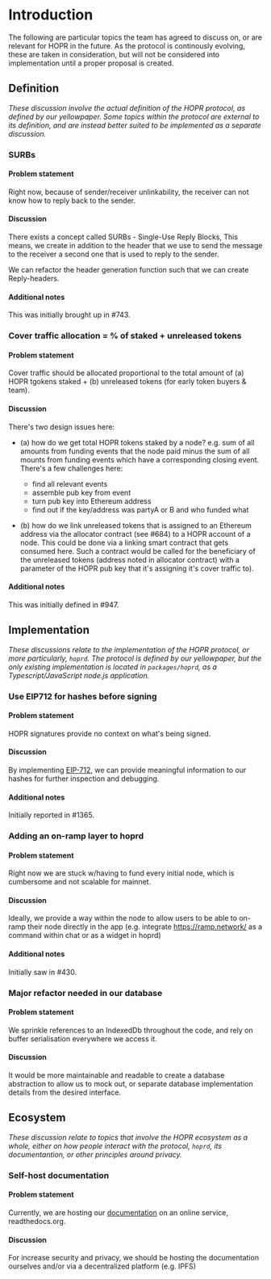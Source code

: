 # Introduction

The following are particular topics the team has agreed to discuss on, or are relevant for HOPR in the future. As the protocol is continously evolving, these are taken in consideration, but will not be considered into implementation until a proper proposal is created.

## Definition

_These discussion involve the actual definition of the HOPR protocol, as defined by our yellowpaper. Some topics within the protocol are external to its definition, and are instead better suited to be implemented as a separate discussion._

### SURBs

#### Problem statement

Right now, because of sender/receiver unlinkability, the receiver can not know how to reply back to the sender.

#### Discussion

There exists a concept called SURBs - Single-Use Reply Blocks, This means, we create in addition to the header that we use to send the message to the receiver a second one that is used to reply to the sender.

We can refactor the header generation function such that we can create Reply-headers.

#### Additional notes

This was initially brought up in #743.

### Cover traffic allocation = % of staked + unreleased tokens

#### Problem statement

Cover traffic should be allocated proportional to the total amount of (a) HOPR tgokens staked + (b) unreleased tokens (for early token buyers & team).

#### Discussion

There's two design issues here:

- (a) how do we get total HOPR tokens staked by a node? e.g. sum of all amounts from funding events that the node paid minus the sum of all mounts from funding events which have a corresponding closing event. There's a few challenges here:

  - find all relevant events
  - assemble pub key from event
  - turn pub key into Ethereum address
  - find out if the key/address was partyA or B and who funded what

- (b) how do we link unreleased tokens that is assigned to an Ethereum address via the allocator contract (see #684) to a HOPR account of a node. This could be done via a linking smart contract that gets consumed here. Such a contract would be called for the beneficiary of the unreleased tokens (address noted in allocator contract) with a parameter of the HOPR pub key that it's assigning it's cover traffic to).

#### Additional notes

This was initially defined in #947.

## Implementation

_These discussions relate to the implementation of the HOPR protocol, or more particularly, `hoprd`. The protocol is defined by our yellowpaper, but the only existing implementation is located in `packages/hoprd`, as a Typescript/JavaScript node.js application._

### Use EIP712 for hashes before signing

#### Problem statement

HOPR signatures provide no context on what's being signed.

#### Discussion

By implementing [EIP-712](https://eips.ethereum.org/EIPS/eip-712), we can provide meaningful information to our hashes for further inspection and debugging.

#### Additional notes

Initially reported in #1365.

### Adding an on-ramp layer to hoprd

#### Problem statement

Right now we are stuck w/having to fund every initial node, which is cumbersome and not scalable for mainnet.

#### Discussion

Ideally, we provide a way within the node to allow users to be able to on-ramp their node directly in the app (e.g. integrate https://ramp.network/ as a command within chat or as a widget in hoprd)

#### Additional notes

Initially saw in #430.

### Major refactor needed in our database

#### Problem statement

We sprinkle references to an IndexedDb throughout the code, and rely on buffer serialisation everywhere we access it.

#### Discussion

It would be more maintainable and readable to create a database abstraction to allow us to mock out, or separate database implementation details from the desired interface.

## Ecosystem

_These discussion relate to topics that involve the HOPR ecosystem as a whole, either on how people interact with the protocol, `hoprd`, its documentantion, or other principles around privacy._

### Self-host documentation

#### Problem statement

Currently, we are hosting our [documentation](http://docs.hoprnet.org/en/latest/) on an online service, readthedocs.org.

#### Discussion

For increase security and privacy, we should be hosting the documentation ourselves and/or via a decentralized platform (e.g. IPFS)
